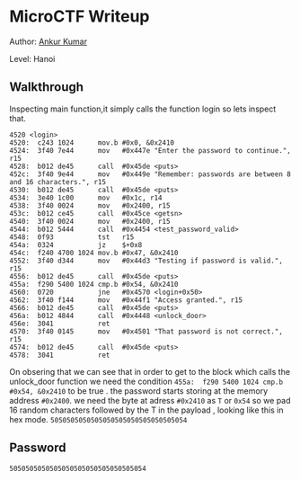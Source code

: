 # MicroCTF Writeup


Author: [Ankur Kumar](https://github.com/awsoankur) 

Level: Hanoi

## Walkthrough
Inspecting main function,it simply calls the function login so lets inspect that.
```
4520 <login>
4520:  c243 1024      mov.b	#0x0, &0x2410
4524:  3f40 7e44      mov	#0x447e "Enter the password to continue.", r15
4528:  b012 de45      call	#0x45de <puts>
452c:  3f40 9e44      mov	#0x449e "Remember: passwords are between 8 and 16 characters.", r15
4530:  b012 de45      call	#0x45de <puts>
4534:  3e40 1c00      mov	#0x1c, r14
4538:  3f40 0024      mov	#0x2400, r15
453c:  b012 ce45      call	#0x45ce <getsn>
4540:  3f40 0024      mov	#0x2400, r15
4544:  b012 5444      call	#0x4454 <test_password_valid>
4548:  0f93           tst	r15
454a:  0324           jz	$+0x8
454c:  f240 4700 1024 mov.b	#0x47, &0x2410
4552:  3f40 d344      mov	#0x44d3 "Testing if password is valid.", r15
4556:  b012 de45      call	#0x45de <puts>
455a:  f290 5400 1024 cmp.b	#0x54, &0x2410
4560:  0720           jne	#0x4570 <login+0x50>
4562:  3f40 f144      mov	#0x44f1 "Access granted.", r15
4566:  b012 de45      call	#0x45de <puts>
456a:  b012 4844      call	#0x4448 <unlock_door>
456e:  3041           ret
4570:  3f40 0145      mov	#0x4501 "That password is not correct.", r15
4574:  b012 de45      call	#0x45de <puts>
4578:  3041           ret
```
On obsering that we can see that in order to get to the block  which calls the unlock_door 
function we need the condition `455a:  f290 5400 1024 cmp.b	#0x54, &0x2410` to 
be true .
the password starts storing at the memory address `#0x2400`.
we need the byte at adress `#0x2410` as `T` or `0x54`
so we pad 16 random characters followed by the T in the payload , looking like this in hex 
mode.
`5050505050505050505050505050505054`
## Password
`5050505050505050505050505050505054`
